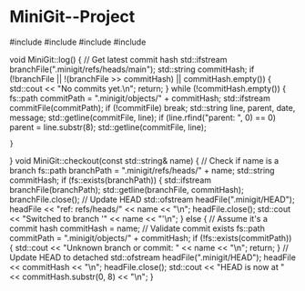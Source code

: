 # MiniGit--Project
#include <iostream>
#include <filesystem>
#include <fstream>
#include <sstream>


void MiniGit::log() {
    // Get latest commit hash
    std::ifstream branchFile(".minigit/refs/heads/main");
    std::string commitHash;
    if (!branchFile || !(branchFile >> commitHash) || commitHash.empty()) {
        std::cout << "No commits yet.\n";
        return;
    }
    while (!commitHash.empty()) {
        fs::path commitPath = ".minigit/objects/" + commitHash;
        std::ifstream commitFile(commitPath);
        if (!commitFile) break;
        std::string line, parent, date, message;
        std::getline(commitFile, line);
        if (line.rfind("parent: ", 0) == 0) parent = line.substr(8);
        std::getline(commitFile, line);
       
    }
}
void MiniGit::checkout(const std::string& name) {
    // Check if name is a branch
    fs::path branchPath = ".minigit/refs/heads/" + name;
    std::string commitHash;
    if (fs::exists(branchPath)) {
        std::ifstream branchFile(branchPath);
        std::getline(branchFile, commitHash);
        branchFile.close();
        // Update HEAD
        std::ofstream headFile(".minigit/HEAD");
        headFile << "ref: refs/heads/" << name << "\n";
        headFile.close();
        std::cout << "Switched to branch '" << name << "'\n";
    } else {
        // Assume it's a commit hash
        commitHash = name;
        // Validate commit exists
        fs::path commitPath = ".minigit/objects/" + commitHash;
        if (!fs::exists(commitPath)) {
            std::cout << "Unknown branch or commit: " << name << "\n";
            return;
        }
        // Update HEAD to detached
        std::ofstream headFile(".minigit/HEAD");
        headFile << commitHash << "\n";
        headFile.close();
        std::cout << "HEAD is now at " << commitHash.substr(0, 8) << "\n";
    }
